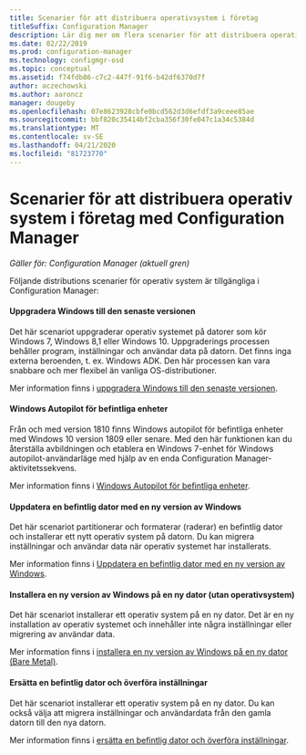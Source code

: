 ```yaml
---
title: Scenarier för att distribuera operativsystem i företag
titleSuffix: Configuration Manager
description: Lär dig mer om flera scenarier för att distribuera operativ system i företag med Configuration Manager.
ms.date: 02/22/2019
ms.prod: configuration-manager
ms.technology: configmgr-osd
ms.topic: conceptual
ms.assetid: f74fdb86-c7c2-447f-91f6-b42df6370d7f
author: aczechowski
ms.author: aaroncz
manager: dougeby
ms.openlocfilehash: 07e8623928cbfe0bcd562d3d6efdf3a9ceee85ae
ms.sourcegitcommit: bbf820c35414bf2cba356f30fe047c1a34c5384d
ms.translationtype: MT
ms.contentlocale: sv-SE
ms.lasthandoff: 04/21/2020
ms.locfileid: "81723770"
---
```

# <a name="scenarios-to-deploy-enterprise-operating-systems-with-configuration-manager"></a>Scenarier för att distribuera operativ system i företag med Configuration Manager

*Gäller för: Configuration Manager (aktuell gren)*

Följande distributions scenarier för operativ system är tillgängliga i Configuration Manager:  

#### <a name="upgrade-windows-to-the-latest-version"></a>Uppgradera Windows till den senaste versionen
Det här scenariot uppgraderar operativ systemet på datorer som kör Windows 7, Windows 8,1 eller Windows 10. Uppgraderings processen behåller program, inställningar och användar data på datorn. Det finns inga externa beroenden, t. ex. Windows ADK. Den här processen kan vara snabbare och mer flexibel än vanliga OS-distributioner.  

Mer information finns i [uppgradera Windows till den senaste versionen](upgrade-windows-to-the-latest-version.md).


#### <a name="windows-autopilot-for-existing-devices"></a>Windows Autopilot för befintliga enheter
<!--3607717, fka 1358333-->
Från och med version 1810 finns Windows autopilot för befintliga enheter med Windows 10 version 1809 eller senare. Med den här funktionen kan du återställa avbildningen och etablera en Windows 7-enhet för Windows autopilot-användarläge med hjälp av en enda Configuration Manager-aktivitetssekvens.

Mer information finns i [Windows Autopilot för befintliga enheter](windows-autopilot-for-existing-devices.md).


#### <a name="refresh-an-existing-computer-with-a-new-version-of-windows"></a>Uppdatera en befintlig dator med en ny version av Windows
Det här scenariot partitionerar och formaterar (raderar) en befintlig dator och installerar ett nytt operativ system på datorn. Du kan migrera inställningar och användar data när operativ systemet har installerats.  

Mer information finns i [Uppdatera en befintlig dator med en ny version av Windows](refresh-an-existing-computer-with-a-new-version-of-windows.md).


#### <a name="install-a-new-version-of-windows-on-a-new-computer-bare-metal"></a>Installera en ny version av Windows på en ny dator (utan operativsystem)
Det här scenariot installerar ett operativ system på en ny dator. Det är en ny installation av operativ systemet och innehåller inte några inställningar eller migrering av användar data.  

Mer information finns i [installera en ny version av Windows på en ny dator (Bare Metal)](install-new-windows-version-new-computer-bare-metal.md).


#### <a name="replace-an-existing-computer-and-transfer-settings"></a>Ersätta en befintlig dator och överföra inställningar
Det här scenariot installerar ett operativ system på en ny dator. Du kan också välja att migrera inställningar och användardata från den gamla datorn till den nya datorn.  

Mer information finns i [ersätta en befintlig dator och överföra inställningar](replace-an-existing-computer-and-transfer-settings.md).


